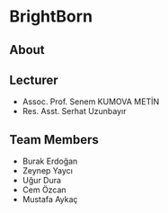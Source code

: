 # BrightBorn

## About


## Lecturer

 - Assoc. Prof. Senem KUMOVA METİN
 - Res. Asst. Serhat Uzunbayır


## Team Members
 - Burak Erdoğan
 - Zeynep Yaycı
 - Uğur Dura
 - Cem Özcan
 - Mustafa Aykaç

